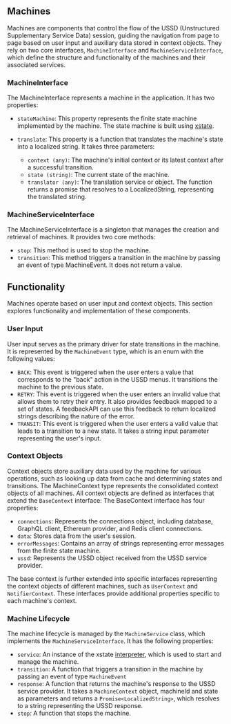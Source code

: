 ## Machines
Machines are components that control the flow of the USSD (Unstructured Supplementary Service Data) session, guiding the navigation from page to page based on user input and auxiliary data stored in context objects. They rely on two core interfaces, `MachineInterface` and `MachineServiceInterface`, which define the structure and functionality of the machines and their associated services.

### MachineInterface

The MachineInterface represents a machine in the application. It has two properties:

- `stateMachine`: This property represents the finite state machine implemented by the machine. The state machine is built using [xstate](https://xstate.js.org/docs/#finite-state-machines).

- `translate`: This property is a function that translates the machine's state into a localized string. It takes three parameters:
  - `context (any)`: The machine's initial context or its latest context after a successful transition.
  - `state (string)`: The current state of the machine.
  - `translator (any)`: The translation service or object. The function returns a promise that resolves to a LocalizedString, representing the translated string.

### MachineServiceInterface

The MachineServiceInterface is a singleton that manages the creation and retrieval of machines. It provides two core methods:
- `stop`: This method is used to stop the machine.
- `transition`: This method triggers a transition in the machine by passing an event of type MachineEvent. It does not return a value.

## Functionality
Machines operate based on user input and context objects. This section explores functionality and implementation of these components.

### User Input
User input serves as the primary driver for state transitions in the machine. It is represented by the `MachineEvent` type, which is an enum with the following values:

- `BACK`: This event is triggered when the user enters a value that corresponds to the "back" action in the USSD menus. It transitions the machine to the previous state.
- `RETRY`: This event is triggered when the user enters an invalid value that allows them to retry their entry. It also provides feedback mapped to a set of states. A feedbackAPI can use this feedback to return localized strings describing the nature of the error.
- `TRANSIT`: This event is triggered when the user enters a valid value that leads to a transition to a new state. It takes a string input parameter representing the user's input.

### Context Objects
Context objects store auxiliary data used by the machine for various operations, such as looking up data from cache and determining states and transitions. The MachineContext type represents the consolidated context objects of all machines.
All context objects are defined as interfaces that extend the `BaseContext` interface:
The BaseContext interface has four properties:

- `connections`: Represents the connections object, including database, GraphQL client, Ethereum provider, and Redis client connections.
- `data`: Stores data from the user's session.
- `errorMessages`: Contains an array of strings representing error messages from the finite state machine.
- `ussd`: Represents the USSD object received from the USSD service provider.

The base context is further extended into specific interfaces representing the context objects of different machines, such as `UserContext` and `NotifierContext`. These interfaces provide additional properties specific to each machine's context.

### Machine Lifecycle
The machine lifecycle is managed by the `MachineService` class, which implements the `MachineServiceInterface`. It has the following properties:

- `service`: An instance of the xstate [interpreter](https://xstate.js.org/docs/guides/interpretation.html#interpreter), which is used to start and manage the machine.
- `transition`: A function that triggers a transition in the machine by passing an event of type `MachineEvent`
- `response`: A function that returns the machine's response to the USSD service provider. It takes a `MachineContext` object, machineId and state as parameters and returns a `Promise<LocalizedString>`, which resolves to a string representing the USSD response.
- `stop`: A function that stops the machine.